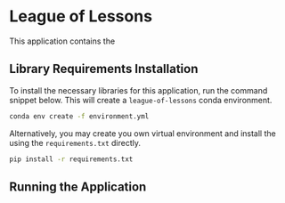 # League of Lessons

This application contains the 
## Library Requirements Installation

To install the necessary libraries for this application, run the command snippet below.
This will create a `league-of-lessons` conda environment.

```sh
conda env create -f environment.yml
```

Alternatively, you may create you own virtual environment and install the using
the `requirements.txt` directly.

```sh
pip install -r requirements.txt
```

## Running the Application
